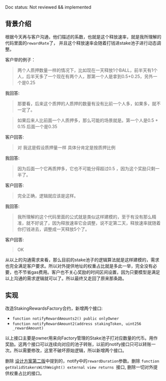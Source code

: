 Doc status: Not reviewed && implemented

## 背景介绍

根据今天再与客户沟通，他们描述的系数，也就是这个释放速率，就是我所理解的代码里面的`rewardRate`了，
并且这个释放速率会随着打钱进stake池子进行动态调整。

客户举的例子：

> 两个人质押数量一样的情况下，比如现在一天释放1个BALL，前半天有1个人，后半天多了一个现在有两个人，那第一个人是拿到0.5+0.25，另外一个是0.25

我回答:

> 那要看，后来这个质押的人质押的数量有没有比前一个人多，如果多，就不一定了。

> 如果后来人比前面一个人质押多，那么可能的场景就是。第一个人是0.5 + 0.15  后面一个是0.35

客户回答:

> 对 我这是假设质押量一样 具体分肯定是按质押比例

我回答:

> 因为后面一个它再质押多，它也不可能分得超过0.5 ，因为这个奖励只剩一半了。

客户回答:

> 完全正确，逻辑就应该是这样。

我回答:

> 我所理解的这个代码里面的公式就是类似这样建模的，至于有没有那么精准，就不好说了，因为释放速率它会调整，说不定第二天，释放速率就随着你打钱进去，调整成一天释放5个了。

客户回答:

> OK

从以上的沟通需求来看，那么目前的stake池子的逻辑算法就是这样建模的，需求也完全满足客户要求。所以对外提供地址的权重占比就是多此一举，完全没有必要，也不节省gas费用。客户也不关心奖励的时间区间设置，因为只要模型是满足以上沟通的需求逻辑就可以了。所以最终又走回了原来那条路。

## 实现

改造StakingRewardsFactory合约，新增两个接口:

- `function notifyRewardAmounts2() public onlyOwner`
- `function notifyRewardAmount2(address stakingToken, uint256 _rewardAmount)`

以上接口主要是owner用来向Factory管理的Stake池子打对应数量的代币。用作奖励。这两个接口可以连续向对应的池子转账，以前的notify接口只可以转账一次。所以需要修改，这里不破坏原始逻辑，所以新增两个接口。

删除 [设计方案第二版](./distribute-ball-design-v2.md)中提到的，notify中的`rewardDuration`参数。删除 `function getValidStakersWithWeight() external view returns `接口, 删除一切对外提供权重占比的接口。



